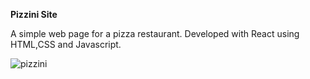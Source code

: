 **Pizzini Site**

A simple web page for a pizza restaurant. Developed with React using HTML,CSS and Javascript.

![pizzini](https://user-images.githubusercontent.com/57311675/136661226-d8e934bd-e8a9-4ffe-b189-5ed7152279f8.jpg)




